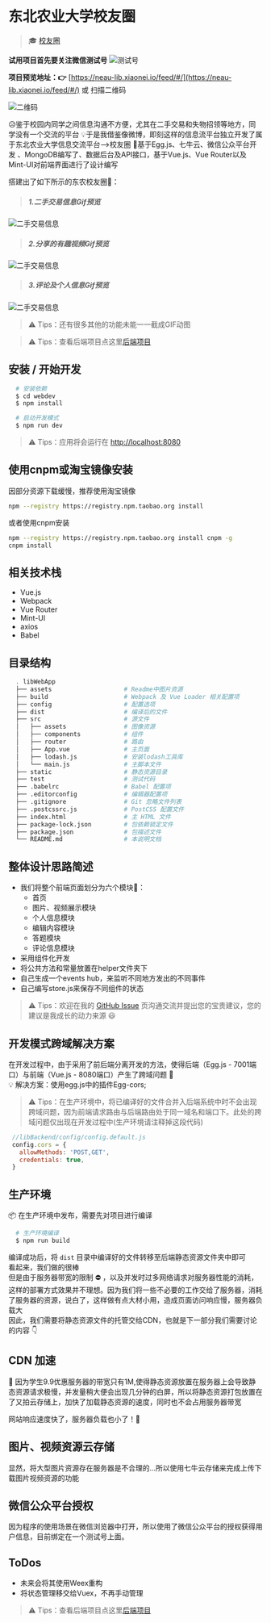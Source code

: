 # 东北农业大学校友圈

> &#x1F393; [校友圈](https://neau-lib.xiaonei.io/feed/#/)

**试用项目首先要关注微信测试号** 
![测试号](assets/测试号.png)

**项目预览地址：&#x1F449;** [https://neau-lib.xiaonei.io/feed/#/](https://neau-lib.xiaonei.io/feed/#/) 或 扫描二维码

![二维码](assets/feed.png)

&#x1F625;鉴于校园内同学之间信息沟通不方便，尤其在二手交易和失物招领等地方，同学没有一个交流的平台
&#x1F4A1;于是我借鉴像微博，即刻这样的信息流平台独立开发了属于东北农业大学信息交流平台-->校友圈
&#x1F4AA;基于Egg.js、七牛云、微信公众平台开发 、MongoDB编写了、数据后台及API接口，基于Vue.js、Vue Router以及Mint-UI对前端界面进行了设计编写

搭建出了如下所示的东农校友圈&#x1F308;：

> ##### 1.二手交易信息Gif预览
![二手交易信息](assets/二手交易.gif)

> ##### 2.分享的有趣视频Gif预览
![二手交易信息](assets/看视频.gif)

> ##### 3.评论及个人信息Gif预览
![二手交易信息](assets/评论.gif)

> &#x26A0; Tips：还有很多其他的功能未能一一截成GIF动图


> &#x26A0; Tips：查看后端项目点这里[后端项目](https://github.com/BFjacky/feed.git)

## 安装 / 开始开发

```bash
  # 安装依赖
  $ cd webdev
  $ npm install

  # 启动开发模式
  $ npm run dev
```

> &#x26A0; Tips：应用将会运行在 [http://localhost:8080](http://localhost:8080)

## 使用cnpm或淘宝镜像安装

因部分资源下载缓慢，推荐使用淘宝镜像
```bash
npm --registry https://registry.npm.taobao.org install
```
或者使用cnpm安装
```bash
npm --registry https://registry.npm.taobao.org install cnpm -g
cnpm install
```

## 相关技术栈

  + Vue.js
  + Webpack
  + Vue Router
  + Mint-UI
  + axios
  + Babel

## 目录结构

```bash
  . libWebApp
  ├── assets                    # Readme中图片资源
  ├── build                     # Webpack 及 Vue Loader 相关配置项
  ├── config                    # 配置选项
  ├── dist                      # 编译后的文件
  ├── src                       # 源文件
  │   ├── assets                # 图像资源
  │   ├── components            # 组件
  │   ├── router                # 路由
  │   ├── App.vue               # 主页面
  │   ├── lodash.js             # 安装lodash工具库
  │   └── main.js               # 主脚本文件
  ├── static                    # 静态资源目录
  ├── test                      # 测试代码
  ├── .babelrc                  # Babel 配置项
  ├── .editorconfig             # 编辑器配置项
  ├── .gitignore                # Git 忽略文件列表
  ├── .postcssrc.js             # PostCSS 配置文件
  ├── index.html                # 主 HTML 文件
  ├── package-lock.json         # 包依赖锁定文件
  ├── package.json              # 包描述文件
  └── README.md                 # 本说明文档
```

## 整体设计思路简述

  + 我们将整个前端页面划分为六个模块&#x1F355;：
    - 首页
    - 图片、视频展示模块
    - 个人信息模块
    - 编辑内容模块
    - 答题模块
    - 评论信息模块
  + 采用组件化开发
  + 将公共方法和常量放置在helper文件夹下
  + 自己生成一个events hub，来监听不同地方发出的不同事件
  + 自己编写store.js来保存不同组件的状态

> &#x26A0; Tips：欢迎在我的 [GitHub Issue](https://github.com/BlueSky1997AL/neau-card/issues) 页沟通交流并提出您的宝贵建议，您的建议是我成长的动力来源 &#x1F603;

## 开发模式跨域解决方案

在开发过程中，由于采用了前后端分离开发的方法，使得后端（Egg.js - 7001端口）与前端（Vue.js - 8080端口）产生了跨域问题 &#x1F4A2;  
&#x1F4A1; 解决方案：使用egg.js中的插件Egg-cors;

> &#x26A0; Tips：在生产环境中，将已编译好的文件合并入后端系统中时不会出现跨域问题，因为前端请求路由与后端路由处于同一域名和端口下。此处的跨域问题仅出现在开发过程中(生产环境请注释掉这段代码)
 ```js
  //libBackend/config/config.default.js
  config.cors = {
    allowMethods: 'POST,GET',
    credentials: true,
  }
 ```

## 生产环境

&#x1F4E6; 在生产环境中发布，需要先对项目进行编译

```bash
  # 生产环境编译
  $ npm run build

```

编译成功后，将 `dist` 目录中编译好的文件转移至后端静态资源文件夹中即可  
看起来，我们做的很棒  
但是由于服务器带宽的限制 &#x26D4; ，以及并发时过多网络请求对服务器性能的消耗，这样的部署方式效果并不理想。因为我们将一些不必要的工作交给了服务器，消耗了服务器的资源，说白了，这样做有点大材小用，造成页面访问响应慢，服务器负载大  
因此，我们需要将静态资源文件的托管交给CDN，也就是下一部分我们需要讨论的内容 &#x1F447;

## CDN 加速

&#x1F680; 因为学生9.9优惠服务器的带宽只有1M,使得静态资源放置在服务器上会导致静态资源请求极慢，并发量稍大便会出现几分钟的白屏，所以将静态资源打包放置在了又拍云存储上，加快了加载静态资源的速度，同时也不会占用服务器带宽

网站响应速度快了，服务器负载也小了！&#x1F389;

## 图片、视频资源云存储

显然，将大型图片资源存在服务器是不合理的...所以使用七牛云存储来完成上传下载图片视频资源的功能

## 微信公众平台授权

因为程序的使用场景在微信浏览器中打开，所以使用了微信公众平台的授权获得用户信息，目前绑定在一个测试号上面。

## ToDos

  + 未来会将其使用Weex重构
  + 将状态管理移交给Vuex，不再手动管理


> &#x26A0; Tips：查看后端项目点这里[后端项目](https://github.com/BFjacky/feed.git)
